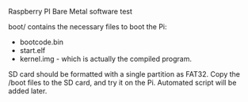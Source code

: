 
Raspberry PI Bare Metal software test

boot/ contains the necessary files to boot the Pi:
- bootcode.bin
- start.elf
- kernel.img - which is actually the compiled program. 

SD card should be formatted with a single partition as FAT32. 
Copy the /boot files to the SD card, and try it on the Pi.
Automated script will be added later. 

